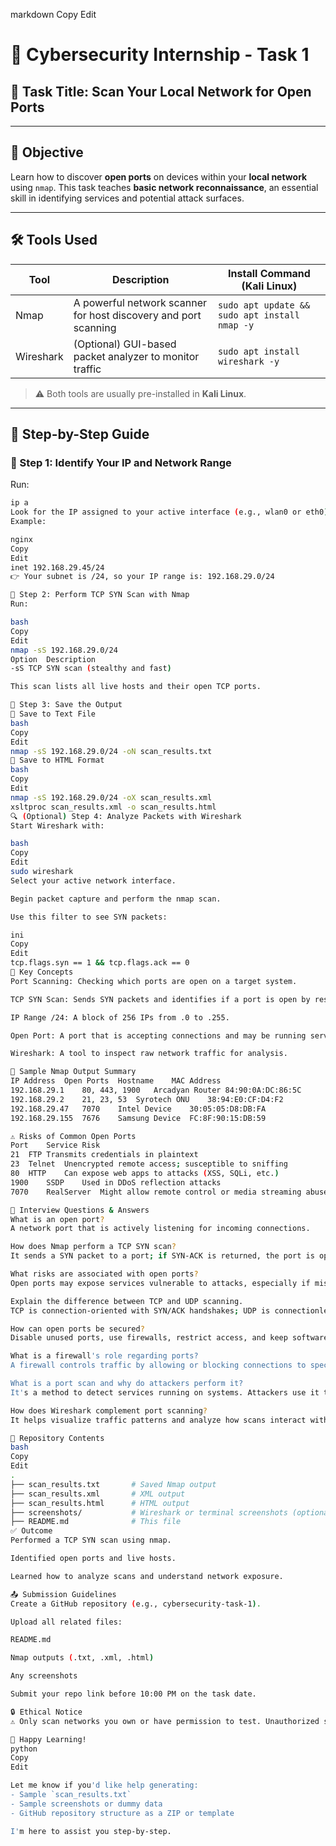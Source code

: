 
markdown
Copy
Edit
# 🔐 Cybersecurity Internship - Task 1

## 📌 Task Title: Scan Your Local Network for Open Ports

---

## 🎯 Objective

Learn how to discover **open ports** on devices within your **local network** using `nmap`. This task teaches **basic network reconnaissance**, an essential skill in identifying services and potential attack surfaces.

---

## 🛠 Tools Used

| Tool      | Description                                                | Install Command (Kali Linux)                  |
|-----------|------------------------------------------------------------|-----------------------------------------------|
| Nmap      | A powerful network scanner for host discovery and port scanning | `sudo apt update && sudo apt install nmap -y` |
| Wireshark | (Optional) GUI-based packet analyzer to monitor traffic   | `sudo apt install wireshark -y`               |

> ⚠️ Both tools are usually pre-installed in **Kali Linux**.

---

## 🧭 Step-by-Step Guide

### 📍 Step 1: Identify Your IP and Network Range

Run:
```bash
ip a
Look for the IP assigned to your active interface (e.g., wlan0 or eth0).
Example:

nginx
Copy
Edit
inet 192.168.29.45/24
👉 Your subnet is /24, so your IP range is: 192.168.29.0/24

🚀 Step 2: Perform TCP SYN Scan with Nmap
Run:

bash
Copy
Edit
nmap -sS 192.168.29.0/24
Option	Description
-sS	TCP SYN scan (stealthy and fast)

This scan lists all live hosts and their open TCP ports.

💾 Step 3: Save the Output
🔹 Save to Text File
bash
Copy
Edit
nmap -sS 192.168.29.0/24 -oN scan_results.txt
🔹 Save to HTML Format
bash
Copy
Edit
nmap -sS 192.168.29.0/24 -oX scan_results.xml
xsltproc scan_results.xml -o scan_results.html
🔍 (Optional) Step 4: Analyze Packets with Wireshark
Start Wireshark with:

bash
Copy
Edit
sudo wireshark
Select your active network interface.

Begin packet capture and perform the nmap scan.

Use this filter to see SYN packets:

ini
Copy
Edit
tcp.flags.syn == 1 && tcp.flags.ack == 0
🧠 Key Concepts
Port Scanning: Checking which ports are open on a target system.

TCP SYN Scan: Sends SYN packets and identifies if a port is open by response type.

IP Range /24: A block of 256 IPs from .0 to .255.

Open Port: A port that is accepting connections and may be running services.

Wireshark: A tool to inspect raw network traffic for analysis.

🧾 Sample Nmap Output Summary
IP Address	Open Ports	Hostname	MAC Address
192.168.29.1	80, 443, 1900	Arcadyan Router	84:90:0A:DC:86:5C
192.168.29.2	21, 23, 53	Syrotech ONU	38:94:E0:CF:D4:F2
192.168.29.47	7070	Intel Device	30:05:05:D8:DB:FA
192.168.29.155	7676	Samsung Device	FC:8F:90:15:DB:59

⚠️ Risks of Common Open Ports
Port	Service	Risk
21	FTP	Transmits credentials in plaintext
23	Telnet	Unencrypted remote access; susceptible to sniffing
80	HTTP	Can expose web apps to attacks (XSS, SQLi, etc.)
1900	SSDP	Used in DDoS reflection attacks
7070	RealServer	Might allow remote control or media streaming abuse

💬 Interview Questions & Answers
What is an open port?
A network port that is actively listening for incoming connections.

How does Nmap perform a TCP SYN scan?
It sends a SYN packet to a port; if SYN-ACK is returned, the port is open. The connection is never completed (stealthy).

What risks are associated with open ports?
Open ports may expose services vulnerable to attacks, especially if misconfigured or outdated.

Explain the difference between TCP and UDP scanning.
TCP is connection-oriented with SYN/ACK handshakes; UDP is connectionless and relies on timeouts or ICMP responses.

How can open ports be secured?
Disable unused ports, use firewalls, restrict access, and keep software updated.

What is a firewall's role regarding ports?
A firewall controls traffic by allowing or blocking connections to specific ports.

What is a port scan and why do attackers perform it?
It's a method to detect services running on systems. Attackers use it to find vulnerabilities.

How does Wireshark complement port scanning?
It helps visualize traffic patterns and analyze how scans interact with the network.

📁 Repository Contents
bash
Copy
Edit
.
├── scan_results.txt       # Saved Nmap output
├── scan_results.xml       # XML output
├── scan_results.html      # HTML output
├── screenshots/           # Wireshark or terminal screenshots (optional)
├── README.md              # This file
✅ Outcome
Performed a TCP SYN scan using nmap.

Identified open ports and live hosts.

Learned how to analyze scans and understand network exposure.

📤 Submission Guidelines
Create a GitHub repository (e.g., cybersecurity-task-1).

Upload all related files:

README.md

Nmap outputs (.txt, .xml, .html)

Any screenshots

Submit your repo link before 10:00 PM on the task date.

🔒 Ethical Notice
⚠️ Only scan networks you own or have permission to test. Unauthorized scanning is illegal and unethical.

🙌 Happy Learning!
python
Copy
Edit

Let me know if you'd like help generating:
- Sample `scan_results.txt`
- Sample screenshots or dummy data
- GitHub repository structure as a ZIP or template

I'm here to assist you step-by-step.
